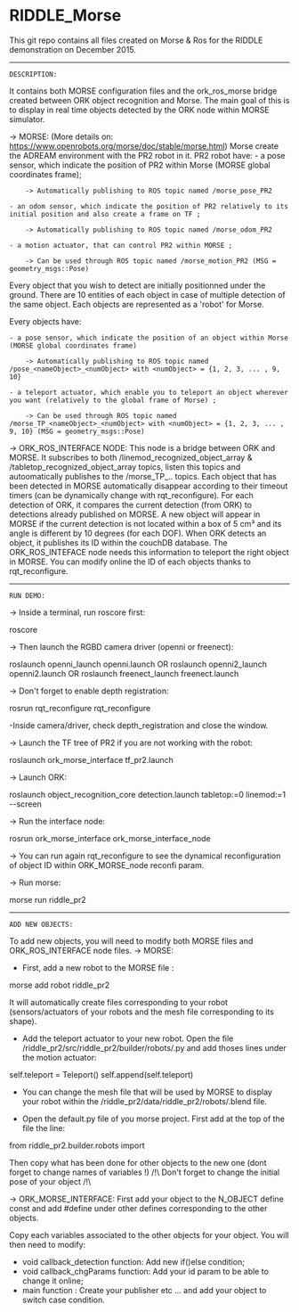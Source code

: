 # RIDDLE_Morse

This git repo contains all files created on Morse & Ros for the RIDDLE demonstration on December 2015.

----------------------------------------------------------------------------------------------------------------------------------------------------------------------------------------------------------------------------------------------------------

	DESCRIPTION: 

It contains both MORSE configuration files and the ork_ros_morse bridge created between ORK object recognition and Morse.
The main goal of this is to display in real time objects detected by the ORK node within MORSE simulator.

-> MORSE: (More details on: https://www.openrobots.org/morse/doc/stable/morse.html)
Morse create the ADREAM environment with the PR2 robot in it. 
PR2 robot have: 
	- a pose sensor, which indicate the position of PR2 within Morse (MORSE global coordinates frame); 

		-> Automatically publishing to ROS topic named /morse_pose_PR2

	- an odom sensor, which indicate the position of PR2 relatively to its initial position and also create a frame on TF ;

		-> Automatically publishing to ROS topic named /morse_odom_PR2

	- a motion actuator, that can control PR2 within MORSE ;

		-> Can be used through ROS topic named /morse_motion_PR2 (MSG = geometry_msgs::Pose)
		
Every object that you wish to detect are initially positionned under the ground. There are 10 entities of each object in case of multiple detection of the same object.
Each objects are represented as a 'robot' for Morse.

Every objects have: 

	- a pose sensor, which indicate the position of an object within Morse (MORSE global coordinates frame)

		-> Automatically publishing to ROS topic named /pose_<nameObject>_<numObject> with <numObject> = {1, 2, 3, ... , 9, 10}

	- a teleport actuator, which enable you to teleport an object wherever you want (relatively to the global frame of Morse) ;

		-> Can be used through ROS topic named /morse_TP_<nameObject>_<numObject> with <numObject> = {1, 2, 3, ... , 9, 10} (MSG = geometry_msgs::Pose)

-> ORK_ROS_INTERFACE NODE:
This node is a bridge between ORK and MORSE.
It subscribes to both /linemod_recognized_object_array & /tabletop_recognized_object_array topics, listen this topics and autoomatically publishes to the /morse_TP_.. topics.
Each object that has been detected in MORSE automatically disappear according to their timeout timers (can be dynamically change with rqt_reconfigure). 
For each detection of ORK, it compares the current detection (from ORK) to detections already published on MORSE. 
A new object will appear in MORSE if the current detection is not located within a box of 5 cm³ and its angle is different by 10 degrees (for each DOF).
When ORK detects an object, it publishes its ID within the couchDB database. The ORK_ROS_INTEFACE node needs this information to teleport the right object in MORSE. You can modify online the ID of each objects thanks to rqt_reconfigure.

----------------------------------------------------------------------------------------------------------------------------------------------------------------------------------------------------------------------------------------------------------

	RUN DEMO:
	
-> Inside a terminal, run roscore first:

roscore

-> Then launch the RGBD camera driver (openni or freenect):

roslaunch openni_launch openni.launch
OR
roslaunch openni2_launch openni2.launch
OR
roslaunch freenect_launch freenect.launch

-> Don't forget to enable depth registration:

rosrun rqt_reconfigure rqt_reconfigure

 -Inside camera/driver, check depth_registration and close the window.

-> Launch the TF tree of PR2 if you are not working with the robot:

roslaunch ork_morse_interface tf_pr2.launch

-> Launch ORK:

roslaunch object_recognition_core detection.launch tabletop:=0 linemod:=1 --screen

-> Run the interface node: 

rosrun ork_morse_interface ork_morse_interface_node

-> You can run again rqt_reconfigure to see the dynamical reconfiguration of object ID within ORK_MORSE_node reconfi param.

-> Run morse:

morse run riddle_pr2

----------------------------------------------------------------------------------------------------------------------------------------------------------------------------------------------------------------------------------------------------------

	ADD NEW OBJECTS:
	
To add new objects, you will need to modify both MORSE files and ORK_ROS_INTERFACE node files.
-> MORSE:
- First, add a new robot to the MORSE file :

morse add robot <nameRobot> riddle_pr2

It will automatically create files corresponding to your robot (sensors/actuators of your robots and the mesh file corresponding to its shape).

- Add the teleport actuator to your new robot. Open the file /riddle_pr2/src/riddle_pr2/builder/robots/<nameRobot>.py and add thoses lines under the motion actuator:

self.teleport = Teleport()
self.append(self.teleport)

- You can change the mesh file that will be used by MORSE to display your robot within the /riddle_pr2/data/riddle_pr2/robots/<nameRobot>.blend file.

- Open the default.py file of you morse project. First add at the top of the file the line: 

from riddle_pr2.builder.robots import <Namerobot>

Then copy what has been done for other objects to the new one (dont forget to change names of variables !)
/!\ Don't forget to change the initial pose of your object /!\

-> ORK_MORSE_INTERFACE:
First add your object to the N_OBJECT define const and add #define <NAMEOBJECT> <NUM> under other defines corresponding to the other objects.

Copy each variables associated to the other objects for your object. You will then need to modify:
- void callback_detection function: Add new if()else condition;
- void callback_chgParams function: Add your id param to be able to change it online;
- main function : Create your publisher etc ... and add your object to switch case condition.





